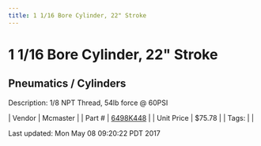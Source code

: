 ```yaml
---
title: 1 1/16 Bore Cylinder, 22" Stroke
---
```


# 1 1/16 Bore Cylinder, 22" Stroke
## Pneumatics / Cylinders
Description: 	1/8 NPT Thread, 54lb force @ 60PSI 

| Vendor | Mcmaster | 
| Part # | [6498K448](https://www.mcmaster.com/#6498K448) | 
| Unit Price | $75.78 | 
| Tags: |  | 

Last updated: Mon May 08 09:20:22 PDT 2017